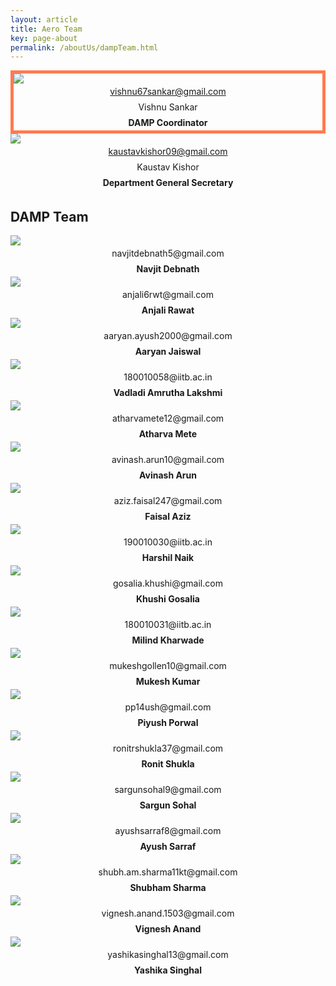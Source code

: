```yaml
---
layout: article
title: Aero Team
key: page-about
permalink: /aboutUs/dampTeam.html
---
```


<!-- ## DAMP Coordinator: Amal S Sebastian -->

<style>
  .card__header h4,
  .overlay p {
    text-align: center;
    margin: 0;
    padding: 0;
    line-height: 25px;
  }
</style>

<div class="grid">
  <div class="cell cell--12 cell--md-6 cell--lg-6 content p-2">
    <div class="card" style="border: 5px solid #ff7b50">
      <a href="#">
        <div class="card__image card--clickable">
          <img class="image" src="\Image\DAMP\Vishnu.jpg" />
          <div class="overlay overlay--bottom">
            <p>vishnu67sankar@gmail.com</p>
          </div>
        </div>
      </a>
      <div class="card__content">
        <div class="card__header">
          <h4 style=" font-weight: normal">Vishnu Sankar</h4>
          <h4>DAMP Coordinator</h4>
        </div>
      </div>
    </div>
  </div>
  <div class="cell cell--12 cell--md-6 cell--lg-6 content p-2">
    <div class="card">
      <a href="aeroCouncil.html">
        <div class="card__image card--clickable">
          <img class="image" src="\Image\Council\Kaustav.jpg" />
          <div class="overlay overlay--bottom">
            <p>kaustavkishor09@gmail.com</p>
          </div>
        </div>
      </a>
      <div class="card__content">
        <div class="card__header">
          <h4 style=" font-weight: normal">Kaustav Kishor</h4>
          <h4>Department General Secretary</h4>
        </div>
      </div>
    </div>
  </div>
</div>

## DAMP Team

<div class="grid">
  <div class="cell cell--12 cell--md-6 cell--lg-4 content p-2">
    <div class="card">
      <div class="card__image">
        <img class="image" src="\Image\DAMP\Navjit.jpg" />
        <div class="overlay overlay--bottom">
          <p>navjitdebnath5@gmail.com</p>
        </div>
      </div>
      <div class="card__content">
        <div class="card__header">
          <h4>Navjit Debnath</h4>
        </div>
      </div>
    </div>
  </div>

  <div class="cell cell--12 cell--md-6 cell--lg-4 content p-2">
    <div class="card">
      <div class="card__image">
        <img class="image" src="\Image\DAMP\Anjali.jpg" />
        <div class="overlay overlay--bottom">
          <p>anjali6rwt@gmail.com</p>
        </div>
      </div>
      <div class="card__content">
        <div class="card__header">
          <h4>Anjali Rawat</h4>
        </div>
      </div>
    </div>
  </div>

  <div class="cell cell--12 cell--md-6 cell--lg-4 content p-2">
    <div class="card">
      <div class="card__image">
        <img class="image" src="\Image\DAMP\Aaryan.jpeg" />
        <div class="overlay overlay--bottom">
          <p>aaryan.ayush2000@gmail.com</p>
        </div>
      </div>
      <div class="card__content">
        <div class="card__header">
          <h4>Aaryan Jaiswal</h4>
        </div>
      </div>
    </div>

  </div>
  <div class="cell cell--12 cell--md-6 cell--lg-4 content p-2">
    <div class="card">
      <div class="card__image">
        <img class="image" src="\Image\DAMP\Amrutha.jpg" />
        <div class="overlay overlay--bottom">
          <p>180010058@iitb.ac.in</p>
        </div>
      </div>
      <div class="card__content">
        <div class="card__header">
          <h4>Vadladi Amrutha Lakshmi</h4>
        </div>
      </div>
    </div>
  </div>


  <div class="cell cell--12 cell--md-6 cell--lg-4 content p-2">
    <div class="card">
      <div class="card__image">
        <img class="image" src="\Image\DAMP\Atharva.jpg" />
        <div class="overlay overlay--bottom">
          <p>atharvamete12@gmail.com</p>
        </div>
      </div>
      <div class="card__content">
        <div class="card__header">
          <h4>Atharva Mete</h4>
        </div>
      </div>
    </div>
  </div>

  <div class="cell cell--12 cell--md-6 cell--lg-4 content p-2">
    <div class="card">
      <div class="card__image">
        <img class="image" src="\Image\DAMP\Avinas.jpg" />
        <div class="overlay overlay--bottom">
          <p>avinash.arun10@gmail.com</p>
        </div>
      </div>
      <div class="card__content">
        <div class="card__header">
          <h4>Avinash Arun</h4>
        </div>
      </div>
    </div>
  </div>

  <div class="cell cell--12 cell--md-6 cell--lg-4 content p-2">
    <div class="card">
      <div class="card__image">
        <img class="image" src="\Image\DAMP\Faisal.jpg" />
        <div class="overlay overlay--bottom">
          <p>aziz.faisal247@gmail.com</p>
        </div>
      </div>
      <div class="card__content">
        <div class="card__header">
          <h4>Faisal Aziz</h4>
        </div>
      </div>
    </div>
  </div>

  <div class="cell cell--12 cell--md-6 cell--lg-4 content p-2">
    <div class="card">
      <div class="card__image">
        <img class="image" src="\Image\DAMP\Harshil.jpeg" />
        <div class="overlay overlay--bottom">
          <p>190010030@iitb.ac.in</p>
        </div>
      </div>
      <div class="card__content">
        <div class="card__header">
          <h4>Harshil Naik</h4>
        </div>
      </div>
    </div>
  </div>

  <div class="cell cell--12 cell--md-6 cell--lg-4 content p-2">
    <div class="card">
      <div class="card__image">
        <img class="image" src="\Image\DAMP\Khushi.jpeg" />
        <div class="overlay overlay--bottom">
          <p>gosalia.khushi@gmail.com</p>
        </div>
      </div>
      <div class="card__content">
        <div class="card__header">
          <h4>Khushi Gosalia</h4>
        </div>
      </div>
    </div>
  </div>

  <div class="cell cell--12 cell--md-6 cell--lg-4 content p-2">
    <div class="card">
      <div class="card__image">
        <img class="image" src="\Image\DAMP\Milind.JPG" />
        <div class="overlay overlay--bottom">
          <p>180010031@iitb.ac.in</p>
        </div>
      </div>
      <div class="card__content">
        <div class="card__header">
          <h4>Milind Kharwade</h4>
        </div>
      </div>
    </div>
  </div>

  <div class="cell cell--12 cell--md-6 cell--lg-4 content p-2">
    <div class="card">
      <div class="card__image">
        <img class="image" src="\Image\DAMP\Mukesh.png" />
        <div class="overlay overlay--bottom">
          <p>mukeshgollen10@gmail.com</p>
        </div>
      </div>
      <div class="card__content">
        <div class="card__header">
          <h4>Mukesh Kumar</h4>
        </div>
      </div>
    </div>
  </div>



  <div class="cell cell--12 cell--md-6 cell--lg-4 content p-2">
    <div class="card">
      <div class="card__image">
        <img class="image" src="\Image\DAMP\Porwal.jpg" />
        <div class="overlay overlay--bottom">
          <p>pp14ush@gmail.com</p>
        </div>
      </div>
      <div class="card__content">
        <div class="card__header">
          <h4>Piyush Porwal</h4>
        </div>
      </div>
    </div>
  </div>

  <div class="cell cell--12 cell--md-6 cell--lg-4 content p-2">
    <div class="card">
      <div class="card__image">
        <img class="image" src="\Image\DAMP\Ronit.jpg" />
        <div class="overlay overlay--bottom">
          <p>ronitrshukla37@gmail.com</p>
        </div>
      </div>
      <div class="card__content">
        <div class="card__header">
          <h4>Ronit Shukla</h4>
        </div>
      </div>
    </div>
  </div>

  <div class="cell cell--12 cell--md-6 cell--lg-4 content p-2">
    <div class="card">
      <div class="card__image">
        <img class="image" src="\Image\DAMP\Sargun.jpg" />
        <div class="overlay overlay--bottom">
          <p>sargunsohal9@gmail.com</p>
        </div>
      </div>
      <div class="card__content">
        <div class="card__header">
          <h4>Sargun Sohal</h4>
        </div>
      </div>
    </div>
  </div>

  <div class="cell cell--12 cell--md-6 cell--lg-4 content p-2">
    <div class="card">
      <div class="card__image">
        <img class="image" src="\Image\DAMP\sarraf.jpg" />
        <div class="overlay overlay--bottom">
          <p>ayushsarraf8@gmail.com</p>
        </div>
      </div>
      <div class="card__content">
        <div class="card__header">
          <h4>Ayush Sarraf</h4>
        </div>
      </div>
    </div>
  </div>

  <div class="cell cell--12 cell--md-6 cell--lg-4 content p-2">
    <div class="card">
      <div class="card__image">
        <img class="image" src="\Image\DAMP\Shubham.jpg" />
        <div class="overlay overlay--bottom">
          <p>shubh.am.sharma11kt@gmail.com</p>
        </div>
      </div>
      <div class="card__content">
        <div class="card__header">
          <h4>Shubham Sharma</h4>
        </div>
      </div>
    </div>
  </div>

  <div class="cell cell--12 cell--md-6 cell--lg-4 content p-2">
    <div class="card">
      <div class="card__image">
        <img class="image" src="\Image\DAMP\Vignesh.jpeg" />
        <div class="overlay overlay--bottom">
          <p>vignesh.anand.1503@gmail.com</p>
        </div>
      </div>
      <div class="card__content">
        <div class="card__header">
          <h4>Vignesh Anand</h4>
        </div>
      </div>
    </div>
  </div>

  <div class="cell cell--12 cell--md-6 cell--lg-4 content p-2">
    <div class="card">
      <div class="card__image">
        <img class="image" src="\Image\DAMP\Yashika.jpg" />
        <div class="overlay overlay--bottom">
          <p>yashikasinghal13@gmail.com</p>
        </div>
      </div>
      <div class="card__content">
        <div class="card__header">
          <h4>Yashika Singhal</h4>
        </div>
      </div>
    </div>
  </div>


</div>
